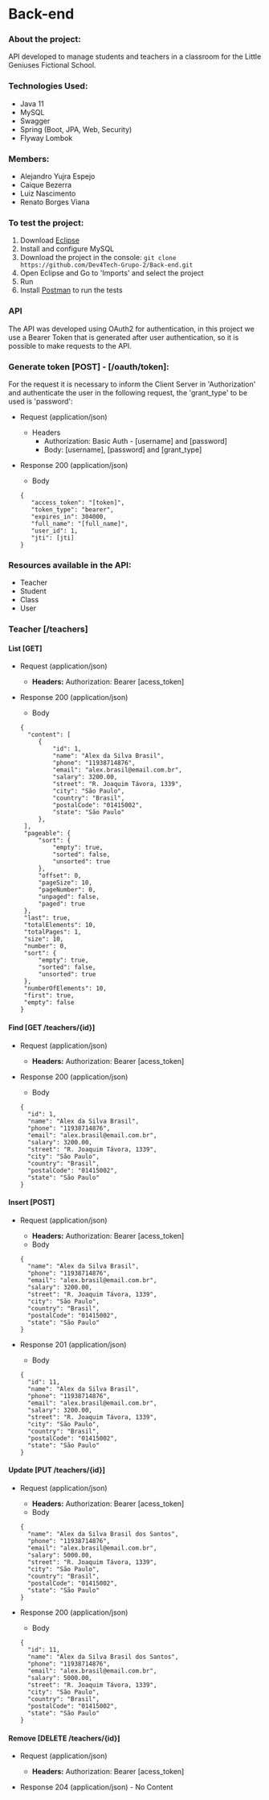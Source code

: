 # Back-end

### About the project:
API developed to manage students and teachers in a classroom for the Little Geniuses Fictional School.

### Technologies Used:
- Java 11
- MySQL
- Swagger
- Spring (Boot, JPA, Web, Security)
- Flyway Lombok

### Members:
- Alejandro Yujra Espejo
- Caique Bezerra
- Luiz Nascimento
- Renato Borges Viana

### To test the project:
1. Download [Eclipse](https://www.eclipse.org/downloads/)
2. Install and configure MySQL
3. Download the project in the console: ```git clone https://github.com/Dev4Tech-Grupo-2/Back-end.git```
4. Open Eclipse and Go to 'Imports' and select the project
5. Run
6. Install [Postman](https://www.postman.com/downloads/) to run the tests

### API
The API was developed using OAuth2 for authentication, in this project we use a Bearer Token that is generated after user authentication, so it is possible to make requests to the API.

### Generate token [POST] - [/oauth/token]:
For the request it is necessary to inform the Client Server in 'Authorization' and authenticate the user in the following request, the 'grant_type' to be used is 'password':
+ Request (application/json)
  + Headers
    * Authorization: Basic Auth - [username] and [password]
    * Body: [username], [password] and [grant_type]
    
+ Response 200 (application/json)
    + Body
     ```
     {
        "access_token": "[token]",
        "token_type": "bearer",
        "expires_in": 304000,
        "full_name": "[full_name]",
        "user_id": 1,
        "jti": [jti]
     }
     ```

### Resources available in the API:
- Teacher
- Student
- Class
- User

### Teacher [/teachers]

#### List [GET]

+ Request (application/json)
    + **Headers:** Authorization: Bearer [acess_token]
    
+ Response 200 (application/json)
    + Body
     ```
     {
       "content": [
          {
              "id": 1,
              "name": "Alex da Silva Brasil",
              "phone": "11938714876",
              "email": "alex.brasil@email.com.br",
              "salary": 3200.00,
              "street": "R. Joaquim Távora, 1339",
              "city": "São Paulo",
              "country": "Brasil",
              "postalCode": "01415002",
              "state": "São Paulo"
          },
      ],
      "pageable": {
          "sort": {
              "empty": true,
              "sorted": false,
              "unsorted": true
          },
          "offset": 0,
          "pageSize": 10,
          "pageNumber": 0,
          "unpaged": false,
          "paged": true
      },
      "last": true,
      "totalElements": 10,
      "totalPages": 1,
      "size": 10,
      "number": 0,
      "sort": {
          "empty": true,
          "sorted": false,
          "unsorted": true
      },
      "numberOfElements": 10,
      "first": true,
      "empty": false
    }
     ```
     
#### Find [GET /teachers/{id}]

+ Request (application/json)
    + **Headers:** Authorization: Bearer [acess_token]
    
+ Response 200 (application/json)
    + Body
     ```
     {
       "id": 1,
       "name": "Alex da Silva Brasil",
       "phone": "11938714876",
       "email": "alex.brasil@email.com.br",
       "salary": 3200.00,
       "street": "R. Joaquim Távora, 1339",
       "city": "São Paulo",
       "country": "Brasil",
       "postalCode": "01415002",
       "state": "São Paulo"
     }
     ```
#### Insert [POST]
 
+ Request (application/json)
    + **Headers:** Authorization: Bearer [acess_token]
    + Body
    ```
    {
      "name": "Alex da Silva Brasil",
      "phone": "11938714876",
      "email": "alex.brasil@email.com.br",
      "salary": 3200.00,
      "street": "R. Joaquim Távora, 1339",
      "city": "São Paulo",
      "country": "Brasil",
      "postalCode": "01415002",
      "state": "São Paulo"
    }
    ```

+ Response 201 (application/json)
    + Body
    ```
    {
      "id": 11,
      "name": "Alex da Silva Brasil",
      "phone": "11938714876",
      "email": "alex.brasil@email.com.br",
      "salary": 3200.00,
      "street": "R. Joaquim Távora, 1339",
      "city": "São Paulo",
      "country": "Brasil",
      "postalCode": "01415002",
      "state": "São Paulo"
    }
    ```
  
#### Update [PUT /teachers/{id}]

+ Request (application/json)
    + **Headers:** Authorization: Bearer [acess_token]
    + Body
    ```
    {
      "name": "Alex da Silva Brasil dos Santos",
      "phone": "11938714876",
      "email": "alex.brasil@email.com.br",
      "salary": 5000.00,
      "street": "R. Joaquim Távora, 1339",
      "city": "São Paulo",
      "country": "Brasil",
      "postalCode": "01415002",
      "state": "São Paulo"
    }
    ```

+ Response 200 (application/json)
    + Body
    ```
    {
      "id": 11,
      "name": "Alex da Silva Brasil dos Santos",
      "phone": "11938714876",
      "email": "alex.brasil@email.com.br",
      "salary": 5000.00,
      "street": "R. Joaquim Távora, 1339",
      "city": "São Paulo",
      "country": "Brasil",
      "postalCode": "01415002",
      "state": "São Paulo"
    }
    ```
    
#### Remove [DELETE /teachers/{id}]

+ Request (application/json)
    + **Headers:** Authorization: Bearer [acess_token]
    
+ Response 204 (application/json) - No Content
